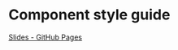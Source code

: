 # Component style guide

[Slides - GitHub Pages](https://sebastianmusial.github.io/component-style-guide/)